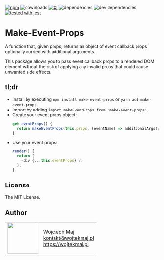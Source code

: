 [![npm](https://img.shields.io/npm/v/make-event-props.svg)](https://www.npmjs.com/package/make-event-props) ![downloads](https://img.shields.io/npm/dt/make-event-props.svg) [![CI](https://github.com/wojtekmaj/make-event-props/workflows/CI/badge.svg)](https://github.com/wojtekmaj/make-event-props/actions) ![dependencies](https://img.shields.io/david/wojtekmaj/make-event-props.svg) ![dev dependencies](https://img.shields.io/david/dev/wojtekmaj/make-event-props.svg) [![tested with jest](https://img.shields.io/badge/tested_with-jest-99424f.svg)](https://github.com/facebook/jest)

# Make-Event-Props

A function that, given props, returns an object of event callback props optionally curried with additional arguments.

This package allows you to pass event callback props to a rendered DOM element without the risk of applying any invalid props that could cause unwanted side effects.

## tl;dr

- Install by executing `npm install make-event-props` or `yarn add make-event-props`.
- Import by adding `import makeEventProps from 'make-event-props'`.
- Create your event props object:
  ```js
  get eventProps() {
    return makeEventProps(this.props, (eventName) => additionalArgs);
  }
  ```
- Use your event props:
  ```js
  render() {
    return (
      <div {...this.eventProps} />
    );
  }
  ```

## License

The MIT License.

## Author

<table>
  <tr>
    <td>
      <img src="https://github.com/wojtekmaj.png?s=100" width="100">
    </td>
    <td>
      Wojciech Maj<br />
      <a href="mailto:kontakt@wojtekmaj.pl">kontakt@wojtekmaj.pl</a><br />
      <a href="https://wojtekmaj.pl">https://wojtekmaj.pl</a>
    </td>
  </tr>
</table>
